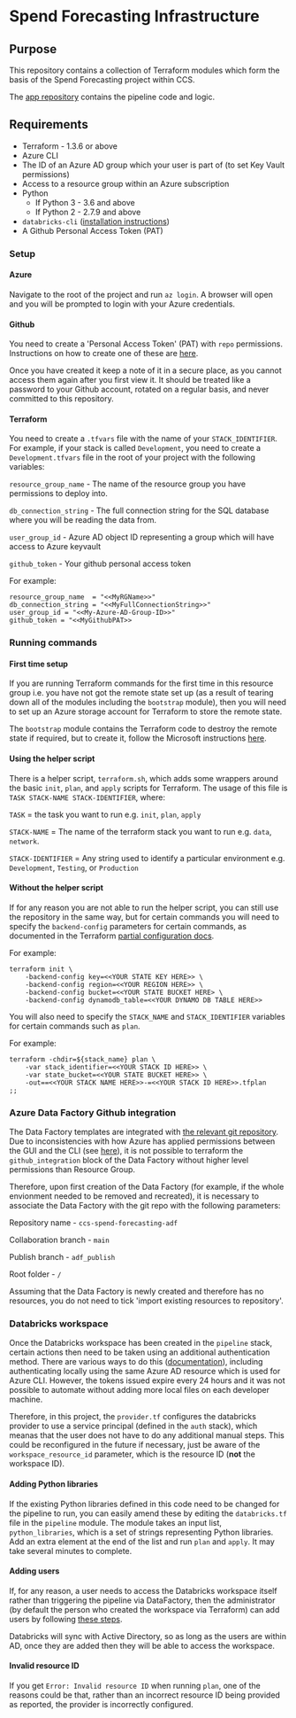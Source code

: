 # Spend Forecasting Infrastructure

## Purpose

This repository contains a collection of Terraform modules which form the basis of the Spend Forecasting project within CCS. 

The [app repository](https://github.com/Crown-Commercial-Service/ccs-spend-forecasting-app) contains the pipeline code and logic.

## Requirements

- Terraform - 1.3.6 or above
- Azure CLI
- The ID of an Azure AD group which your user is part of (to set Key Vault permissions)
- Access to a resource group within an Azure subscription
- Python
    - If Python 3 - 3.6 and above
    - If Python 2 - 2.7.9 and above
- `databricks-cli` ([installation instructions](https://docs.databricks.com/dev-tools/cli/index.html))
- A Github Personal Access Token (PAT)

### Setup

#### Azure

Navigate to the root of the project and run `az login`. A browser will open and you will be prompted to login with your Azure credentials. 

#### Github 

 You need to create a 'Personal Access Token' (PAT) with `repo` permissions. Instructions on how to create one of these are [here](https://docs.github.com/en/enterprise-server@3.4/authentication/keeping-your-account-and-data-secure/creating-a-personal-access-token). 

 Once you have created it keep a note of it in a secure place, as you cannot access them again after you first view it. It should be treated like a password to your Github account, rotated on a regular basis, and never committed to this repository. 

#### Terraform

You need to create a `.tfvars` file with the name of your `STACK_IDENTIFIER`. For example, if your stack is called `Development`, you need to create a `Development.tfvars` file in the root of your project with the following variables:

`resource_group_name` - The name of the resource group you have permissions to deploy into.

`db_connection_string` - The full connection string for the SQL database where you will be reading the data from.

`user_group_id` - Azure AD object ID representing a group which will have access to Azure keyvault

`github_token` - Your github personal access token

For example:

```
resource_group_name  = "<<MyRGName>>"
db_connection_string = "<<MyFullConnectionString>>"
user_group_id = "<<My-Azure-AD-Group-ID>>"
github_token = "<<MyGithubPAT>>
```

### Running commands

#### First time setup

If you are running Terraform commands for the first time in this resource group i.e. you have not got the remote state set up (as a result of tearing down all of the modules including the `bootstrap` module), then you will need to set up an Azure storage account for Terraform to store the remote state. 

The `bootstrap` module contains the Terraform code to destroy the remote state if required, but to create it, follow the Microsoft instructions [here](https://learn.microsoft.com/en-us/azure/developer/terraform/store-state-in-azure-storage?tabs=azure-cli).

#### Using the helper script

There is a helper script, `terraform.sh`, which adds some wrappers around the basic `init`, `plan`, and `apply` scripts for Terraform. The usage of this file is `TASK STACK-NAME STACK-IDENTIFIER`, where:

`TASK` = the task you want to run e.g. `init`, `plan`, `apply`

`STACK-NAME` = The name of the terraform stack you want to run e.g. `data`, `network`.

`STACK-IDENTIFIER` = Any string used to identify a particular environment e.g. `Development`, `Testing`, or `Production`

#### Without the helper script

If for any reason you are not able to run the helper script, you can still use the repository in the same way, but for certain commands you will need to specify the `backend-config` parameters for certain commands, as documented in the Terraform [partial configuration docs](https://www.terraform.io/language/settings/backends/configuration#partial-configuration). 

For example:

```
terraform init \
    -backend-config key=<<YOUR STATE KEY HERE>> \
    -backend-config region=<<YOUR REGION HERE>> \
    -backend-config bucket=<<YOUR STATE BUCKET HERE> \
    -backend-config dynamodb_table=<<YOUR DYNAMO DB TABLE HERE>>
```

You will also need to specify the `STACK_NAME` and `STACK_IDENTIFIER` variables for certain commands such as `plan`. 

For example:

```
terraform -chdir=${stack_name} plan \
    -var stack_identifier=<<YOUR STACK ID HERE>> \
    -var state_bucket=<<YOUR STATE BUCKET HERE>> \
    -out==<<YOUR STACK NAME HERE>>-=<<YOUR STACK ID HERE>>.tfplan
;;
```

### Azure Data Factory Github integration

The Data Factory templates are integrated with [the relevant git repository](https://github.com/Crown-Commercial-Service/ccs-spend-forecasting-adf). Due to inconsistencies with how Azure has applied permissions between the GUI and the CLI (see [here](https://github.com/hashicorp/terraform/issues/24449)), it is not possible to terraform the `github_integration` block of the Data Factory without higher level permissions than Resource Group. 

Therefore, upon first creation of the Data Factory (for example, if the whole envionment needed to be removed and recreated), it is necessary to associate the Data Factory with the git repo with the following parameters:

Repository name - `ccs-spend-forecasting-adf`

Collaboration branch - `main`

Publish branch - `adf_publish`

Root folder - `/`

Assuming that the Data Factory is newly created and therefore has no resources, you do not need to tick 'import existing resources to repository'. 


### Databricks workspace

Once the Databricks workspace has been created in the `pipeline` stack, certain actions then need to be taken using an additional authentication method. There are various ways to do this ([documentation](https://learn.microsoft.com/en-us/azure/databricks/dev-tools/cli/)), including authenticating locally using the same Azure AD resource which is used for Azure CLI. However, the tokens issued expire every 24 hours and it was not possible to automate without adding more local files on each developer machine. 

Therefore, in this project, the `provider.tf` configures the databricks provider to use a service principal (defined in the `auth` stack), which  meanas that the user does not have to do any additional manual steps. This could be reconfigured in the future if necessary, just be aware of the `workspace_resource_id` parameter, which is the resource ID (**not** the workspace ID). 

#### Adding Python libraries

If the existing Python libraries defined in this code need to be changed for the pipeline to run, you can easily amend these by editing the `databricks.tf` file in the `pipeline` module. The module takes an input list, `python_libraries`, which is a set of strings representing Python libraries. Add an extra element at the end of the list and run `plan` and `apply`. It may take several minutes to complete.

#### Adding users

If, for any reason, a user needs to access the Databricks workspace itself rather than triggering the pipeline via DataFactory, then the administrator (by default the person who created the workspace via Terraform) can add users by following [these steps](https://learn.microsoft.com/en-us/azure/databricks/administration-guide/users-groups/users). 

Databricks will sync with Active Directory, so as long as the users are within AD, once they are added then they will be able to access the workspace. 

#### Invalid resource ID

If you get `Error: Invalid resource ID` when running `plan`, one of the reasons could be that, rather than an incorrect resource ID being provided as reported, the provider is incorrectly configured.  
